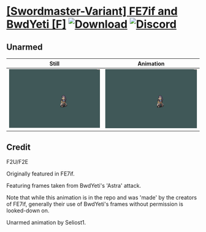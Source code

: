 # [\[Swordmaster-Variant\] FE7if and BwdYeti \[F\]](./) [![Download](https://img.shields.io/badge/Download--red?style=social&logo=github)](https://minhaskamal.github.io/DownGit/#/home?url=https://github.com/Klokinator/FE-Repo/tree/main/Battle%20Animations%2FInfantry%20-%20(Swd)%20Myrms%20and%20Swordmasters%2F%5BSwordmaster-Variant%5D%20FE7if%20and%20BwdYeti%20%5BF%5D%2F8.%20Unarmed) [![Discord](https://img.shields.io/badge/Discord--blue?style=social&logo=discord)](https://discord.gg/C7VNGnyTPA)

## Unarmed

| Still | Animation |
| :---: | :-------: |
| ![Unarmed still](./Unarmed_000.png) | ![Unarmed](./Unarmed.gif) |

## Credit

F2U/F2E

Originally featured in FE7if.

Featuring frames taken from BwdYeti's 'Astra' attack.

Note that while this animation is in the repo and was 'made' by the creators of FE7if, generally their use of BwdYeti's frames without permission is looked-down on.

Unarmed animation by Seliost1.
